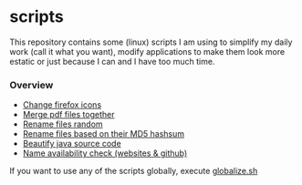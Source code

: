 # scripts
This repository contains some (linux) scripts I am using to simplify my daily work (call it what you want), modify applications to make them look more estatic or just because I can and I have too much time.


### Overview

- [Change firefox icons](/firefox-icon-fix)
- [Merge pdf files together](/merge-pdf)
- [Rename files random](/randomize-filename)
- [Rename files based on their MD5 hashsum](/hashify-filename)
- [Beautify java source code](/java-beautifier)
- [Name availability check (websites & github)](/nameavability)

If you want to use any of the scripts globally, execute [globalize.sh](globalize.sh)
